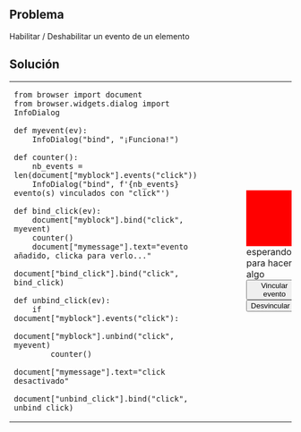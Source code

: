 Problema
-------

Habilitar / Deshabilitar un evento de un elemento


Solución
--------


<table>
<tr>
<td>

```exec_on_load
from browser import document
from browser.widgets.dialog import InfoDialog

def myevent(ev):
    InfoDialog("bind", "¡Funciona!")

def counter():
    nb_events = len(document["myblock"].events("click"))
    InfoDialog("bind", f'{nb_events} evento(s) vinculados con "click"')

def bind_click(ev):
    document["myblock"].bind("click", myevent)
    counter()
    document["mymessage"].text="evento añadido, clicka para verlo..."

document["bind_click"].bind("click", bind_click)

def unbind_click(ev):
    if document["myblock"].events("click"):
        document["myblock"].unbind("click", myevent)
        counter()
        document["mymessage"].text="click desactivado"

document["unbind_click"].bind("click", unbind_click)
```
</td>

<td style="padding-left:5em;">
<div id="myblock" style="width:100px; height:100px; background:red"></div>
<span id="mymessage">esperando para hacer algo</span>
<div><button id="bind_click">Vincular evento</button>
<button id="unbind_click">Desvincular</button>
</td>

</table>
